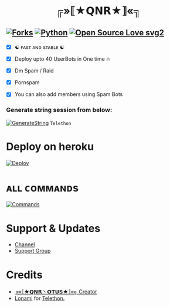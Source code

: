 <p align="center">
  
</p>
<h1 align="center">
  <b>╔»⟦★𝗤𝗡𝗥★⟧«╗</b>
</h1>

[![Forks](https://img.shields.io/github/forks/QnrOtus/QnrSpamBot?style=flat-square&color=orange)](https://github.com/QnrOtus/QnrSpamBot/fork)
[![Python](https://img.shields.io/badge/Python-v3.9.7-blue)](https://www.python.org/)
[![Open Source Love svg2](https://badges.frapsoft.com/os/v2/open-source.svg?v=103)](https://github.com/QnrOtus/QnrSpamBot)   
----
 
- [x] ☯︎ ғᴀsᴛ ᴀɴᴅ sᴛᴀʙʟᴇ ☯︎
- [x] Deploy upto 40 UserBots in One time 🔥
- [x] Dm Spam / Raid
- [x] Pornspam
- [x] You can also add members using Spam Bots


### Generate string session from below:

[![GenerateString](https://img.shields.io/badge/QnrOtus-String-yellowgreen)](https://replit.com/@sahilsi552/QNR-ROBOT) ``Telethon``

# Deploy on heroku

[![Deploy](https://www.herokucdn.com/deploy/button.svg)](https://heroku.com/deploy?template=https://github.com/QnrOtus/QnrSpamBot)


# ᴀʟʟ ᴄᴏᴍᴍᴀɴᴅs
[![Commands](https://img.shields.io/badge/QnrSpamBot-CMDS-blue)](https://t.me/Resourcez/4)

# Support & Updates
* [Channel](https://t.me/Qnr_Otus)
* [Support Group](https://t.me/QNRotusChat)

# Credits
* [╔»⟦★𝗤𝗡𝗥丶𝗢𝗧𝗨𝗦★⟧«╗ Creator](https://github.com/QnrOtus)
* [Lonami](https://github.com/LonamiWebs/) for [Telethon.](https://github.com/LonamiWebs/Telethon)
